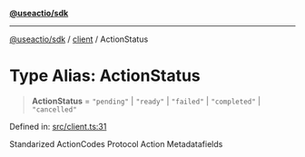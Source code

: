[**@useactio/sdk**](../../README.md)

***

[@useactio/sdk](../../modules.md) / [client](../README.md) / ActionStatus

# Type Alias: ActionStatus

> **ActionStatus** = `"pending"` \| `"ready"` \| `"failed"` \| `"completed"` \| `"cancelled"`

Defined in: [src/client.ts:31](https://github.com/useactio/sdk/blob/aa0cbb7aefc891bd76a4e1447f8c84a24792d899/src/client.ts#L31)

Standarized ActionCodes Protocol Action Metadatafields
